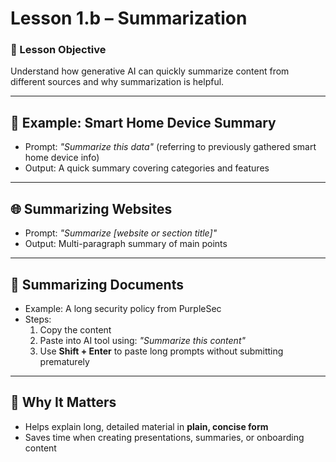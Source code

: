 # Lesson 1.b – Summarization

### 🎯 Lesson Objective
Understand how generative AI can quickly summarize content from different sources and why summarization is helpful.

---

## 🧾 Example: Smart Home Device Summary

- Prompt: _"Summarize this data"_ (referring to previously gathered smart home device info)
- Output: A quick summary covering categories and features

---

## 🌐 Summarizing Websites

- Prompt: _"Summarize [website or section title]"_
- Output: Multi-paragraph summary of main points

---

## 📄 Summarizing Documents

- Example: A long security policy from PurpleSec
- Steps:
  1. Copy the content
  2. Paste into AI tool using: _"Summarize this content"_
  3. Use **Shift + Enter** to paste long prompts without submitting prematurely

---

## 🧠 Why It Matters

- Helps explain long, detailed material in **plain, concise form**
- Saves time when creating presentations, summaries, or onboarding content
